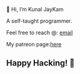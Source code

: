 👋 Hi, I’m  Kunal JayKam

 A self-taught programmer.

Feel free to reach @:  [email](kunaljaykam@gmail.com)

My patreon page:[here](https://www.patreon.com/kunaljaykam)


## Happy Hacking! 🥳

